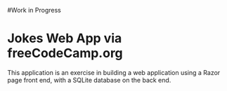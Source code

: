 #Work in Progress
<h1>Jokes Web App via freeCodeCamp.org</h1>
<p>This application is an exercise in building a web application using a Razor page front end, with a SQLite database on the back end.</p>
